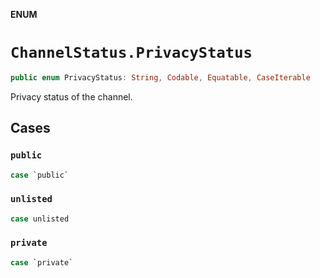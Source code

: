 **ENUM**

# `ChannelStatus.PrivacyStatus`

```swift
public enum PrivacyStatus: String, Codable, Equatable, CaseIterable
```

Privacy status of the channel.

## Cases
### `public`

```swift
case `public`
```

### `unlisted`

```swift
case unlisted
```

### `private`

```swift
case `private`
```
